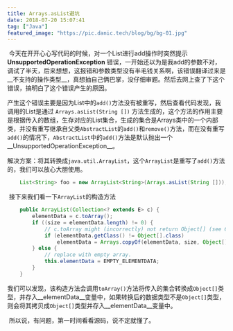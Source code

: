 ```yaml
---
title: Arrays.asList避坑
date: 2018-07-20 15:07:41
tag: ["Java"]
featured_image: "https://pic.danic.tech/blog/bg/bg-01.jpg"
---
```


​	今天在开开心心写代码的时候，对一个List进行add操作时突然提示 **UnsupportedOperationException** 错误，一开始还以为是我add的参数不对，调试了半天，后来想想，这报错和参数类型没有半毛钱关系啊，该错误翻译过来是__不支持的操作类型__，真想抽自己俩巴掌，没仔细审题。然后去网上查了下这个错误，搞明白了这个错误产生的原因。

​	产生这个错误主要是因为List中的`add()`方法没有被重写，然后查看代码发现，我调用的List是通过 `Arrays.asList(String [])` 方法生成的，这个方法的作用主要是根据传入的数组，生存对应的List集合，生成的集合是Arrays类中的一个内部类，并没有重写继承自父类`AbstractList`的`add()`和`remove()`方法，而在没有重写`add()`的情况下，`AbstractList`中的`add()`方法是默认抛出一个__UnsupportedOperationException__。

​	解决方案：将其转换成`java.util.ArrayList`，这个`ArrayList`是重写了`add()`方法的，我们可以放心大胆使用。

```java
	List<String> foo = new ArrayList<String>(Arrays.asList(String []));
```

<!-- more -->

​	接下来我们看一下`ArrayList`的构造方法

```java
    public ArrayList(Collection<? extends E> c) {
        elementData = c.toArray();
        if ((size = elementData.length) != 0) {
            // c.toArray might (incorrectly) not return Object[] (see 6260652)
            if (elementData.getClass() != Object[].class)
                elementData = Arrays.copyOf(elementData, size, Object[].class);
        } else {
            // replace with empty array.
            this.elementData = EMPTY_ELEMENTDATA;
        }
    }
```

​	我们可以发现，该构造方法会调用`toArray()`方法将传入的集合转换成`Object[]`类型，并存入__elementData__变量中，如果转换后的数据类型不是`Object[]`类型，则会将其拷贝成`Object[]`类型并存入__elementData__变量中。

​	所以说，有问题，第一时间看看源码，说不定就懂了。